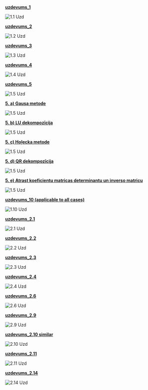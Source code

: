 [**uzdevums_1**](https://github.com/Rihards-Irbe/RTU-Projects/blob/main/MATLAB-projects/Skaitliskas-Metodes%20(Nummeric-Methods)/Praktiskie-Darbi%20(practical%20assignments)/uzdevums_1.m)

![1.1 Uzd](project_images/Task%201.1.png)

[**uzdevums_2**](https://github.com/Rihards-Irbe/RTU-Projects/blob/main/MATLAB-projects/Skaitliskas-Metodes%20(Nummeric-Methods)/Praktiskie-Darbi%20(practical%20assignments)/uzdevums_2.m)

![1.2 Uzd](project_images/Task%201.2.png)

[**uzdevums_3**](https://github.com/Rihards-Irbe/RTU-Projects/blob/main/MATLAB-projects/Skaitliskas-Metodes%20(Nummeric-Methods)/Praktiskie-Darbi%20(practical%20assignments)/uzdevums_3.m)

![1.3 Uzd](project_images/Task%201.3.png)

[**uzdevums_4**](https://github.com/Rihards-Irbe/RTU-Projects/blob/main/MATLAB-projects/Skaitliskas-Metodes%20(Nummeric-Methods)/Praktiskie-Darbi%20(practical%20assignments)/uzdevums_4.m)

![1.4 Uzd](project_images/Task%201.4.png)

[**uzdevums_5**](https://github.com/Rihards-Irbe/RTU-Projects/blob/main/MATLAB-projects/Skaitliskas-Metodes%20(Nummeric-Methods)/Praktiskie-Darbi%20(practical%20assignments)/uzdevums_5.m)

![1.5 Uzd](project_images/Task%201.5.png)

[**5. a) Gausa metode**](https://github.com/Rihards-Irbe/RTU-Projects/blob/main/MATLAB-projects/Skaitliskas-Metodes%20(Nummeric-Methods)/Praktiskie-Darbi%20(practical%20assignments)/uzdevums_5.m#L18)

![1.5 Uzd](project_images/Task%201.5a.png)

[**5. b) LU dekompozīcija**](https://github.com/Rihards-Irbe/RTU-Projects/blob/main/MATLAB-projects/Skaitliskas-Metodes%20(Nummeric-Methods)/Praktiskie-Darbi%20(practical%20assignments)/uzdevums_5.m#L48)

![1.5 Uzd](project_images/Task%201.5b.png)

[**5. c) Hoļecka metode**](https://github.com/Rihards-Irbe/RTU-Projects/blob/main/MATLAB-projects/Skaitliskas-Metodes%20(Nummeric-Methods)/Praktiskie-Darbi%20(practical%20assignments)/uzdevums_5.m#L67)

![1.5 Uzd](project_images/Task%201.5c.png)

[**5. d) QR dekompozīcija**](https://github.com/Rihards-Irbe/RTU-Projects/blob/main/MATLAB-projects/Skaitliskas-Metodes%20(Nummeric-Methods)/Praktiskie-Darbi%20(practical%20assignments)/uzdevums_5.m#L90)

![1.5 Uzd](project_images/Task%201.5d.png)

[**5. e) Atrast koeficientu matricas determinantu un inverso matricu**](https://github.com/Rihards-Irbe/RTU-Projects/blob/main/MATLAB-projects/Skaitliskas-Metodes%20(Nummeric-Methods)/Praktiskie-Darbi%20(practical%20assignments)/uzdevums_5.m#L116)

![1.5 Uzd](project_images/Task%201.5e.png)

[**uzdevums_10 (applicable to all cases)**](https://github.com/Rihards-Irbe/RTU-Projects/blob/main/MATLAB-projects/Skaitliskas-Metodes%20(Nummeric-Methods)/Praktiskie-Darbi%20(practical%20assignments)/uzdevums_6.m)

![1.10 Uzd](project_images/Task%201.10.png)

[**uzdevums_2.1**](https://github.com/Rihards-Irbe/RTU-Projects/blob/main/MATLAB-projects/Skaitliskas-Metodes%20(Nummeric-Methods)/Praktiskie-Darbi%20(practical%20assignments)/uzdevums_7.m)

![2.1 Uzd](project_images/Task%202.1.png)

[**uzdevums_2.2**](https://github.com/Rihards-Irbe/RTU-Projects/blob/main/MATLAB-projects/Skaitliskas-Metodes%20(Nummeric-Methods)/Praktiskie-Darbi%20(practical%20assignments)/uzdevums_8.m)

![2.2 Uzd](project_images/Task%202.2.png)

[**uzdevums_2.3**](https://github.com/Rihards-Irbe/RTU-Projects/blob/main/MATLAB-projects/Skaitliskas-Metodes%20(Nummeric-Methods)/Praktiskie-Darbi%20(practical%20assignments)/uzdevums_9.m)

![2.3 Uzd](project_images/Task%202.3.png)

[**uzdevums_2.4**](https://github.com/Rihards-Irbe/RTU-Projects/blob/main/MATLAB-projects/Skaitliskas-Metodes%20(Nummeric-Methods)/Praktiskie-Darbi%20(practical%20assignments)/uzdevums_10.m)

![2.4 Uzd](project_images/Task%202.4.png)

[**uzdevums_2.6**](https://github.com/Rihards-Irbe/RTU-Projects/blob/main/MATLAB-projects/Skaitliskas-Metodes%20(Nummeric-Methods)/Praktiskie-Darbi%20(practical%20assignments)/uzdevums_11.m)

![2.6 Uzd](project_images/Task%202.6.png)

[**uzdevums_2.9**](https://github.com/Rihards-Irbe/RTU-Projects/blob/main/MATLAB-projects/Skaitliskas-Metodes%20(Nummeric-Methods)/Praktiskie-Darbi%20(practical%20assignments)/uzdevums_12.m)

![2.9 Uzd](project_images/Task%202.9.png)

[**uzdevums_2.10 similar**](https://github.com/Rihards-Irbe/RTU-Projects/blob/main/MATLAB-projects/Skaitliskas-Metodes%20(Nummeric-Methods)/Praktiskie-Darbi%20(practical%20assignments)/uzdevums_13.m)

![2.10 Uzd](project_images/Task%202.10.png)

[**uzdevums_2.11**](https://github.com/Rihards-Irbe/RTU-Projects/blob/main/MATLAB-projects/Skaitliskas-Metodes%20(Nummeric-Methods)/Praktiskie-Darbi%20(practical%20assignments)/uzdevums_13.m)

![2.11 Uzd](project_images/Task%202.11.png)

[**uzdevums_2.14**](https://github.com/Rihards-Irbe/RTU-Projects/blob/main/MATLAB-projects/Skaitliskas-Metodes%20(Nummeric-Methods)/Praktiskie-Darbi%20(practical%20assignments)/uzdevums_14.m)

![2.14 Uzd](project_images/Task%202.14.png)
